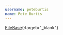 ---username: peteburtisname: Pete Burtis---[FileBase](http://www.graygoolabs.com/filebase/){:target="_blank"}